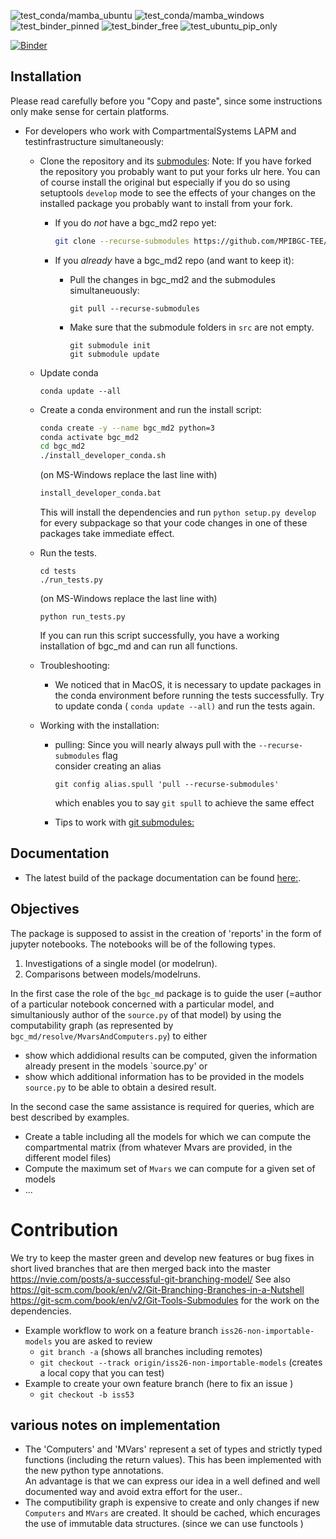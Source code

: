 ![test_conda/mamba_ubuntu](https://github.com/MPIBGC-TEE/bgc_md2/workflows/test_conda_developer_installation/badge.svg)
![test_conda/mamba_windows](https://github.com/MPIBGC-TEE/bgc_md2/workflows/test_windows_developer_installation/badge.svg)
![test_binder_pinned](https://github.com/MPIBGC-TEE/bgc_md2/workflows/test_conda_binder_pinned/badge.svg)
![test_binder_free](https://github.com/MPIBGC-TEE/bgc_md2/workflows/test_conda_binder_free/badge.svg)
![test_ubuntu_pip_only](https://github.com/MPIBGC-TEE/bgc_md2/workflows/test_debian_pip_install/badge.svg)

[![Binder](https://mybinder.org/badge_logo.svg)](https://mybinder.org/v2/gh/MPIBGC-TEE/bgc_md2/binder)
## Installation

Please read carefully before you  "Copy and paste", since some instructions only make sense for certain platforms.

* For developers who work with CompartmentalSystems LAPM and testinfrastructure simultaneously: 
   * Clone the repository and its [submodules](https://git-scm.com/book/en/v2/Git-Tools-Submodules):
     Note: 
     If you have forked the repository you probably want to put your forks ulr here.
     You can of course install the original but especially if you do so using setuptools `develop` mode
     to see the effects of your changes on the installed package you probably want to install from your fork.

     * If you do *not* have a bgc_md2 repo yet:
       ```bash
       git clone --recurse-submodules https://github.com/MPIBGC-TEE/bgc_md2.git
       ```

       
     * If you *already* have a bgc_md2 repo (and want to keep it):
        * Pull the changes in bgc_md2 and the submodules simultaneuously:
          ```
          git pull --recurse-submodules
          ```
        * Make sure that the submodule folders in `src` are not empty. 
          ```
          git submodule init
          git submodule update
          ```
   * Update conda
     ```
     conda update --all
     ```
   * Create a conda environment and run the install script:
     ```bash 
     conda create -y --name bgc_md2 python=3
     conda activate bgc_md2
     cd bgc_md2
     ./install_developer_conda.sh 
     ```
     (on MS-Windows replace the last line with)
     ```bash
     install_developer_conda.bat 
     ```
     This will install the dependencies and run ```python setup.py develop``` for every subpackage so that your code changes 
     in one of these packages take immediate effect.
     
   * Run the tests.
      ```
      cd tests
      ./run_tests.py
      ```
     (on MS-Windows replace the last line with)
     ```
     python run_tests.py
     ```
      If you can run this script successfully, you have a working installation of bgc_md and can run all functions. 
  
   * Troubleshooting:
      * We noticed that in MacOS, it is necessary to update packages in the conda environment before running the tests successfully.
        Try to update conda ( ```conda update --all)``` and run the tests again.
        
   * Working with the installation:
      * pulling:
        Since you will nearly always pull with the ```--recurse-submodules``` flag   
        consider creating an alias
        ```
        git config alias.spull 'pull --recurse-submodules'
        ```
        which enables you to say  ```git spull``` to achieve the same effect
        
      * Tips to work with [git submodules:](https://git-scm.com/book/en/v2/Git-Tools-Submodules)
   

## Documentation
* The latest build of the package documentation can be found [here:](https://mpibgc-tee.github.io/bgc_md2/).


## Objectives
The package is supposed to assist in the creation of 'reports' in the form of jupyter notebooks.
The notebooks will be of the following types.
1. Investigations of a single model (or modelrun).
1. Comparisons between models/modelruns.

In the first case the role of the `bgc_md` package is to guide the user (=author of a particular notebook concerned with a particular model, and simultaniously author of the `source.py` of that model) by using the computability graph (as represented by `bgc_md/resolve/MvarsAndComputers.py`) to either
* show which addidional results can be computed, given the information already present in the models `source.py' or
* show which additional information has to be provided in the models `source.py` to be able to obtain a desired result.

In the second case the same assistance is required for queries, which are best described by examples. 
* Create a table including all the models for which we can compute the compartmental matrix (from whatever Mvars are provided, in the different model files)
* Compute the maximum set of `Mvars` we can compute for a given set of models
* ...

# Contribution
We try to keep the master green and develop new features or bug fixes in short lived branches that are then 
merged back into the master https://nvie.com/posts/a-successful-git-branching-model/
See also https://git-scm.com/book/en/v2/Git-Branching-Branches-in-a-Nutshell
https://git-scm.com/book/en/v2/Git-Tools-Submodules for the work on the dependencies.

* Example workflow to work on a feature branch `iss26-non-importable-models` you are asked to review 
  * `git branch -a` (shows all branches including remotes)
  * `git checkout --track origin/iss26-non-importable-models` (creates a local copy that you can test)
* Example to create your own feature branch (here to fix an issue )
  * `git checkout -b iss53`

## various notes on implementation

* The 'Computers' and 'MVars' represent a set of types and strictly typed
  functions (including the return values).
  This has been implemented with the new python type annotations.  
  An advantage is that we can express our
  idea in a well defined and well documented way and avoid extra effort for the
  user..  
* The computibility graph is expensive to create and only changes if new
  `Computers` and `MVars` are created.  It should be cached, which encurages
  the use of immutable data structures. (since we can use functools )

